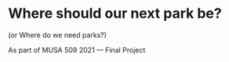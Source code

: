 # Where should our next park be?

(or Where do we need parks?)

As part of MUSA 509 2021 — Final Project

